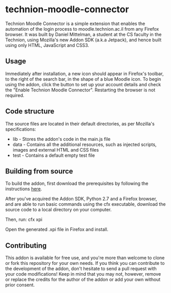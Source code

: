 technion-moodle-connector
=========================

Technion Moodle Connector is a simple extension that enables the automation of the login process to moodle.technion.ac.il from any Firefox browser. It was built by Daniel Mittelman, a student at the CS faculty in the Technion, using Mozilla's new Addon SDK (a.k.a Jetpack), and hence built using only HTML, JavaScript and CSS3.

Usage
-----

Immediately after installation, a new icon should appear in Firefox's toolbar, to the right of the
search bar, in the shape of a blue Moodle icon. To begin using the addon, click the button to set up your account details and check the "Enable Technion Moodle Connector". Restarting the browser is not required.

Code structure
--------------

The source files are located in their default directories, as per Mozilla's specifications:
* lib - Stores the addon's code in the main.js file
* data - Contains all the additional resources, such as injected scripts, images and external HTML and CSS files
* test - Contains a default empty test file

Building from source
--------------------

To build the addon, first download the prerequisites by following the instructions [here](https://developer.mozilla.org/en-US/Add-ons/SDK/Tutorials/Installation).

After you've acquired the Addon SDK, Python 2.7 and a Firefox browser, and are able to run basic commands using the cfx executable, download the source code to a local directory on your computer.

Then, run:
    cfx xpi
    
Open the generated .xpi file in Firefox and install.

Contributing
----------

This addon is available for free use, and you're more than welcome to clone or fork this repository for your own needs. If you think you can contribute to the development of the addon, don't hesitate to send a pull request with your code modifications! Keep in mind that you may not, however, remove or replace the credits for the author of the addon or add your own without prior consent.
